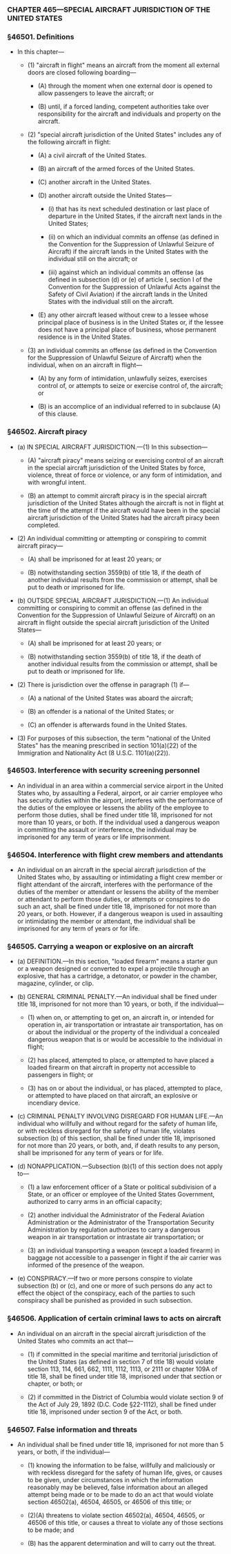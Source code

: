 ### **CHAPTER 465—SPECIAL AIRCRAFT JURISDICTION OF THE UNITED STATES**

### §46501. Definitions
* In this chapter—

  * (1) "aircraft in flight" means an aircraft from the moment all external doors are closed following boarding—

    * (A) through the moment when one external door is opened to allow passengers to leave the aircraft; or

    * (B) until, if a forced landing, competent authorities take over responsibility for the aircraft and individuals and property on the aircraft.


  * (2) "special aircraft jurisdiction of the United States" includes any of the following aircraft in flight:

    * (A) a civil aircraft of the United States.

    * (B) an aircraft of the armed forces of the United States.

    * (C) another aircraft in the United States.

    * (D) another aircraft outside the United States—

      * (i) that has its next scheduled destination or last place of departure in the United States, if the aircraft next lands in the United States;

      * (ii) on which an individual commits an offense (as defined in the Convention for the Suppression of Unlawful Seizure of Aircraft) if the aircraft lands in the United States with the individual still on the aircraft; or

      * (iii) against which an individual commits an offense (as defined in subsection (d) or (e) of article I, section I of the Convention for the Suppression of Unlawful Acts against the Safety of Civil Aviation) if the aircraft lands in the United States with the individual still on the aircraft.


    * (E) any other aircraft leased without crew to a lessee whose principal place of business is in the United States or, if the lessee does not have a principal place of business, whose permanent residence is in the United States.


  * (3) an individual commits an offense (as defined in the Convention for the Suppression of Unlawful Seizure of Aircraft) when the individual, when on an aircraft in flight—

    * (A) by any form of intimidation, unlawfully seizes, exercises control of, or attempts to seize or exercise control of, the aircraft; or

    * (B) is an accomplice of an individual referred to in subclause (A) of this clause.

### §46502. Aircraft piracy
* (a) IN SPECIAL AIRCRAFT JURISDICTION.—(1) In this subsection—

  * (A) "aircraft piracy" means seizing or exercising control of an aircraft in the special aircraft jurisdiction of the United States by force, violence, threat of force or violence, or any form of intimidation, and with wrongful intent.

  * (B) an attempt to commit aircraft piracy is in the special aircraft jurisdiction of the United States although the aircraft is not in flight at the time of the attempt if the aircraft would have been in the special aircraft jurisdiction of the United States had the aircraft piracy been completed.


* (2) An individual committing or attempting or conspiring to commit aircraft piracy—

  * (A) shall be imprisoned for at least 20 years; or

  * (B) notwithstanding section 3559(b) of title 18, if the death of another individual results from the commission or attempt, shall be put to death or imprisoned for life.


* (b) OUTSIDE SPECIAL AIRCRAFT JURISDICTION.—(1) An individual committing or conspiring to commit an offense (as defined in the Convention for the Suppression of Unlawful Seizure of Aircraft) on an aircraft in flight outside the special aircraft jurisdiction of the United States—

  * (A) shall be imprisoned for at least 20 years; or

  * (B) notwithstanding section 3559(b) of title 18, if the death of another individual results from the commission or attempt, shall be put to death or imprisoned for life.


* (2) There is jurisdiction over the offense in paragraph (1) if—

  * (A) a national of the United States was aboard the aircraft;

  * (B) an offender is a national of the United States; or

  * (C) an offender is afterwards found in the United States.


* (3) For purposes of this subsection, the term "national of the United States" has the meaning prescribed in section 101(a)(22) of the Immigration and Nationality Act (8 U.S.C. 1101(a)(22)).

### §46503. Interference with security screening personnel
* An individual in an area within a commercial service airport in the United States who, by assaulting a Federal, airport, or air carrier employee who has security duties within the airport, interferes with the performance of the duties of the employee or lessens the ability of the employee to perform those duties, shall be fined under title 18, imprisoned for not more than 10 years, or both. If the individual used a dangerous weapon in committing the assault or interference, the individual may be imprisoned for any term of years or life imprisonment.

### §46504. Interference with flight crew members and attendants
* An individual on an aircraft in the special aircraft jurisdiction of the United States who, by assaulting or intimidating a flight crew member or flight attendant of the aircraft, interferes with the performance of the duties of the member or attendant or lessens the ability of the member or attendant to perform those duties, or attempts or conspires to do such an act, shall be fined under title 18, imprisoned for not more than 20 years, or both. However, if a dangerous weapon is used in assaulting or intimidating the member or attendant, the individual shall be imprisoned for any term of years or for life.

### §46505. Carrying a weapon or explosive on an aircraft
* (a) DEFINITION.—In this section, "loaded firearm" means a starter gun or a weapon designed or converted to expel a projectile through an explosive, that has a cartridge, a detonator, or powder in the chamber, magazine, cylinder, or clip.

* (b) GENERAL CRIMINAL PENALTY.—An individual shall be fined under title 18, imprisoned for not more than 10 years, or both, if the individual—

  * (1) when on, or attempting to get on, an aircraft in, or intended for operation in, air transportation or intrastate air transportation, has on or about the individual or the property of the individual a concealed dangerous weapon that is or would be accessible to the individual in flight;

  * (2) has placed, attempted to place, or attempted to have placed a loaded firearm on that aircraft in property not accessible to passengers in flight; or

  * (3) has on or about the individual, or has placed, attempted to place, or attempted to have placed on that aircraft, an explosive or incendiary device.


* (c) CRIMINAL PENALTY INVOLVING DISREGARD FOR HUMAN LIFE.—An individual who willfully and without regard for the safety of human life, or with reckless disregard for the safety of human life, violates subsection (b) of this section, shall be fined under title 18, imprisoned for not more than 20 years, or both, and, if death results to any person, shall be imprisoned for any term of years or for life.

* (d) NONAPPLICATION.—Subsection (b)(1) of this section does not apply to—

  * (1) a law enforcement officer of a State or political subdivision of a State, or an officer or employee of the United States Government, authorized to carry arms in an official capacity;

  * (2) another individual the Administrator of the Federal Aviation Administration or the Administrator of the Transportation Security Administration by regulation authorizes to carry a dangerous weapon in air transportation or intrastate air transportation; or

  * (3) an individual transporting a weapon (except a loaded firearm) in baggage not accessible to a passenger in flight if the air carrier was informed of the presence of the weapon.


* (e) CONSPIRACY.—If two or more persons conspire to violate subsection (b) or (c), and one or more of such persons do any act to effect the object of the conspiracy, each of the parties to such conspiracy shall be punished as provided in such subsection.

### §46506. Application of certain criminal laws to acts on aircraft
* An individual on an aircraft in the special aircraft jurisdiction of the United States who commits an act that—

  * (1) if committed in the special maritime and territorial jurisdiction of the United States (as defined in section 7 of title 18) would violate section 113, 114, 661, 662, 1111, 1112, 1113, or 2111 or chapter 109A of title 18, shall be fined under title 18, imprisoned under that section or chapter, or both; or

  * (2) if committed in the District of Columbia would violate section 9 of the Act of July 29, 1892 (D.C. Code §22-1112), shall be fined under title 18, imprisoned under section 9 of the Act, or both.

### §46507. False information and threats
* An individual shall be fined under title 18, imprisoned for not more than 5 years, or both, if the individual—

  * (1) knowing the information to be false, willfully and maliciously or with reckless disregard for the safety of human life, gives, or causes to be given, under circumstances in which the information reasonably may be believed, false information about an alleged attempt being made or to be made to do an act that would violate section 46502(a), 46504, 46505, or 46506 of this title; or

  * (2)(A) threatens to violate section 46502(a), 46504, 46505, or 46506 of this title, or causes a threat to violate any of those sections to be made; and

  * (B) has the apparent determination and will to carry out the threat.